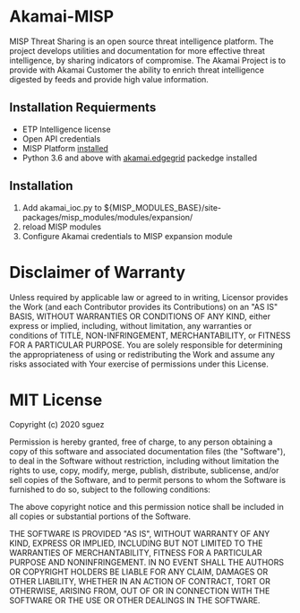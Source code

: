 # Akamai-MISP
MISP Threat Sharing is an open source threat intelligence platform. The project develops utilities and documentation for more effective threat intelligence, by sharing indicators of compromise. The Akamai Project is to provide with Akamai Customer the ability to enrich threat intelligence digested by feeds and provide high value information.




## Installation Requierments

* ETP Intelligence license
* Open API credentials
* MISP Platform [installed](https://www.misp-project.org/download/#virtual-images)
* Python 3.6 and above with [akamai.edgegrid](https://github.com/akamai/AkamaiOPEN-edgegrid-python) packedge installed

## Installation

1. Add akamai_ioc.py to ${MISP_MODULES_BASE}/site-packages/misp_modules/modules/expansion/
2. reload MISP modules 
3. Configure Akamai credentials to MISP expansion module

# Disclaimer of Warranty
Unless required by applicable law or agreed to in writing, Licensor provides the Work (and each Contributor provides its Contributions) on an "AS IS" BASIS, WITHOUT WARRANTIES OR CONDITIONS OF ANY KIND, either express or implied, including, without limitation, any warranties or conditions of TITLE, NON-INFRINGEMENT, MERCHANTABILITY, or FITNESS FOR A PARTICULAR PURPOSE. You are solely responsible for determining the appropriateness of using or redistributing the Work and assume any risks associated with Your exercise of permissions under this License.

# MIT License

Copyright (c) 2020 sguez

Permission is hereby granted, free of charge, to any person obtaining a copy
of this software and associated documentation files (the "Software"), to deal
in the Software without restriction, including without limitation the rights
to use, copy, modify, merge, publish, distribute, sublicense, and/or sell
copies of the Software, and to permit persons to whom the Software is
furnished to do so, subject to the following conditions:

The above copyright notice and this permission notice shall be included in all
copies or substantial portions of the Software.

THE SOFTWARE IS PROVIDED "AS IS", WITHOUT WARRANTY OF ANY KIND, EXPRESS OR
IMPLIED, INCLUDING BUT NOT LIMITED TO THE WARRANTIES OF MERCHANTABILITY,
FITNESS FOR A PARTICULAR PURPOSE AND NONINFRINGEMENT. IN NO EVENT SHALL THE
AUTHORS OR COPYRIGHT HOLDERS BE LIABLE FOR ANY CLAIM, DAMAGES OR OTHER
LIABILITY, WHETHER IN AN ACTION OF CONTRACT, TORT OR OTHERWISE, ARISING FROM,
OUT OF OR IN CONNECTION WITH THE SOFTWARE OR THE USE OR OTHER DEALINGS IN THE
SOFTWARE.
